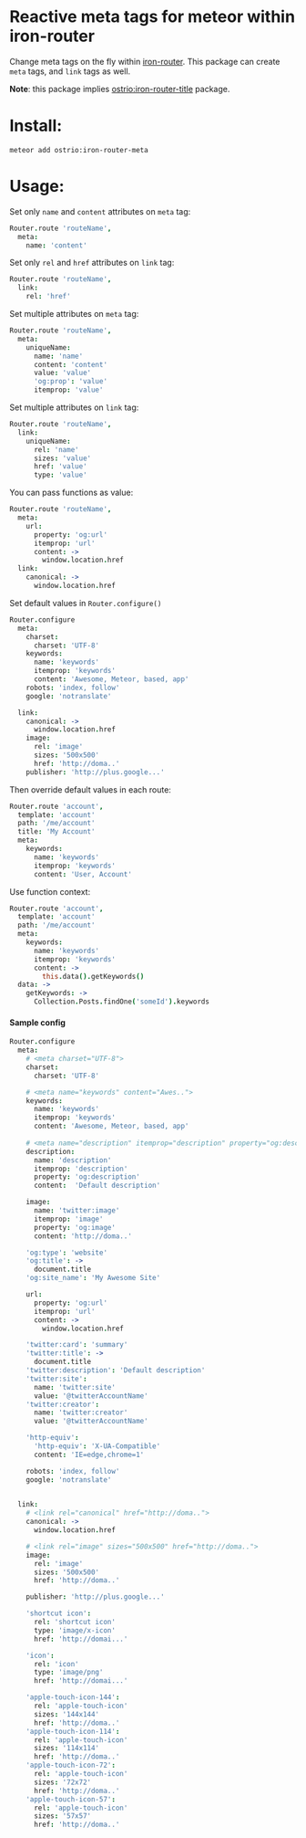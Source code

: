 Reactive meta tags for meteor within iron-router
========
Change meta tags on the fly within [iron-router](https://atmospherejs.com/iron/router). This package can create `meta` tags, and `link` tags as well.

__Note__: this package implies [ostrio:iron-router-title](https://atmospherejs.com/ostrio/iron-router-title) package.

Install:
========
```shell
meteor add ostrio:iron-router-meta
```

Usage:
========
Set only `name` and `content` attributes on `meta` tag:
```coffeescript
Router.route 'routeName',
  meta:
    name: 'content'
```

Set only `rel` and `href` attributes on `link` tag:
```coffeescript
Router.route 'routeName',
  link:
    rel: 'href'
```

Set multiple attributes on `meta` tag:
```coffeescript
Router.route 'routeName',
  meta:
    uniqueName: 
      name: 'name'
      content: 'content'
      value: 'value'
      'og:prop': 'value'
      itemprop: 'value'
```

Set multiple attributes on `link` tag:
```coffeescript
Router.route 'routeName',
  link:
    uniqueName: 
      rel: 'name'
      sizes: 'value'
      href: 'value'
      type: 'value'
```

You can pass functions as value:
```coffeescript
Router.route 'routeName',
  meta:
    url:
      property: 'og:url'
      itemprop: 'url'
      content: ->
        window.location.href
  link:
    canonical: ->
      window.location.href
```

Set default values in `Router.configure()`
```coffeescript
Router.configure
  meta:
    charset:
      charset: 'UTF-8'
    keywords: 
      name: 'keywords'
      itemprop: 'keywords'
      content: 'Awesome, Meteor, based, app'
    robots: 'index, follow'
    google: 'notranslate'

  link:
    canonical: ->
      window.location.href
    image:
      rel: 'image'
      sizes: '500x500'
      href: 'http://doma..'
    publisher: 'http://plus.google...'
```

Then override default values in each route:

```coffeescript
Router.route 'account',
  template: 'account'
  path: '/me/account'
  title: 'My Account'
  meta:
    keywords: 
      name: 'keywords'
      itemprop: 'keywords'
      content: 'User, Account'
```


Use function context:

```coffeescript
Router.route 'account',
  template: 'account'
  path: '/me/account'
  meta:
    keywords: 
      name: 'keywords'
      itemprop: 'keywords'
      content: ->
        this.data().getKeywords()
  data: ->
    getKeywords: ->
      Collection.Posts.findOne('someId').keywords
```

#### Sample config
```coffeescript
Router.configure
  meta:
    # <meta charset="UTF-8">
    charset:
      charset: 'UTF-8'

    # <meta name="keywords" content="Awes..">
    keywords: 
      name: 'keywords'
      itemprop: 'keywords'
      content: 'Awesome, Meteor, based, app' 
    
    # <meta name="description" itemprop="description" property="og:description" content="Default desc..">
    description:
      name: 'description'
      itemprop: 'description'
      property: 'og:description'
      content:  'Default description'

    image:
      name: 'twitter:image'
      itemprop: 'image'
      property: 'og:image'
      content: 'http://doma..'

    'og:type': 'website'
    'og:title': ->
      document.title
    'og:site_name': 'My Awesome Site'

    url:
      property: 'og:url'
      itemprop: 'url'
      content: ->
        window.location.href

    'twitter:card': 'summary'
    'twitter:title': ->
      document.title
    'twitter:description': 'Default description'
    'twitter:site': 
      name: 'twitter:site'
      value: '@twitterAccountName'
    'twitter:creator': 
      name: 'twitter:creator'
      value: '@twitterAccountName'

    'http-equiv':
      'http-equiv': 'X-UA-Compatible'
      content: 'IE=edge,chrome=1'

    robots: 'index, follow'
    google: 'notranslate'
  

  link:
    # <link rel="canonical" href="http://doma..">
    canonical: ->
      window.location.href

    # <link rel="image" sizes="500x500" href="http://doma..">
    image:
      rel: 'image'
      sizes: '500x500'
      href: 'http://doma..'

    publisher: 'http://plus.google...'

    'shortcut icon':
      rel: 'shortcut icon'
      type: 'image/x-icon'
      href: 'http://domai...'

    'icon':
      rel: 'icon'
      type: 'image/png'
      href: 'http://domai...'

    'apple-touch-icon-144':
      rel: 'apple-touch-icon'
      sizes: '144x144'
      href: 'http://doma..'
    'apple-touch-icon-114':
      rel: 'apple-touch-icon'
      sizes: '114x114'
      href: 'http://doma..'
    'apple-touch-icon-72':
      rel: 'apple-touch-icon'
      sizes: '72x72'
      href: 'http://doma..'
    'apple-touch-icon-57':
      rel: 'apple-touch-icon'
      sizes: '57x57'
      href: 'http://doma..'
```